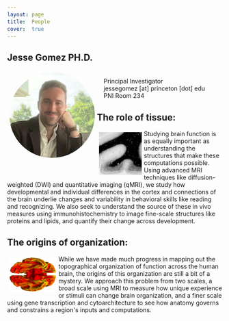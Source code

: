 ```yaml
---
layout: page
title:  People
cover:  true 
---
```



## Jesse Gomez PH.D.

<div>
	<img class="jesse" src="/assets/img/jesse.jpg" alt="photo of jesse gomez" width="200" height="200"/>
</div>

<div style="white-space: pre">
	Principal Investigator
	jessegomez [at] princeton [dot] edu
	PNI Room 234
</div>

## The role of tissue:

<div>
	<img class="fusiform" src="/assets/img/fusiform.png" alt="microscop slide of brain tissue gyrus" width="100" height="100"/>
</div>

<p>
	Studying brain function is as equally important as understanding the structures that
	make these computations possible. Using advanced MRI techniques like
	diffusion-weighted (DWI) and quantitative imaging (qMRI), we study how developmental
	and individual differences in the cortex and connections of the brain underlie
	changes and variability in behavioral skills like reading and recognizing. We also
	seek to understand the source of these in vivo measures using immunohistochemistry to
	image fine-scale structures like proteins and lipids, and quantify their change
	across development.
</p>

## The origins of organization:

<div>
	<img class="ventral" src="/assets/img/ventral.png" alt="ventral view of a brain surface" width="110" height="80"/>
</div>

<p>
	While we have made much progress in mapping out the topographical organization of
	function across the human brain, the origins of this organization are still a bit of
	a mystery. We approach this problem from two scales, a broad scale using MRI to
	measure how unique experience or stimuli can change brain organization, and a finer
	scale using gene transcription and cytoarchitecture to see how anatomy governs and
	constrains a region's inputs and computations.
</p>

<!--author-->

<style type="text/css">
  .row {
    display: flex;
  }

  .column {
    flex: 50%;    
  }
  
  h1 {
  	color: orange;
  }
  
  img.jesse {
  	float: left;
  	margin: 5px;
  	border-radius: 50%;
  }
  
  img.fusiform {
    float: left;
    margin: 5px;
  }
  
  img.ventral {
    float: left;
    margin: 5px;
  }
  
</style>


